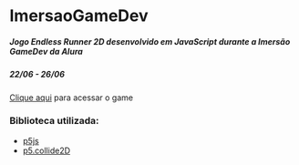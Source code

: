 # ImersaoGameDev

##### Jogo Endless Runner 2D desenvolvido em JavaScript durante a Imersão GameDev da Alura
##### 22/06 - 26/06

[Clique aqui](https://gianni-lab.github.io/ImersaoGameDev/) para acessar o game

### Biblioteca utilizada:
* [p5js](https://p5js.org/)
* [p5.collide2D](https://github.com/bmoren/p5.collide2D)
